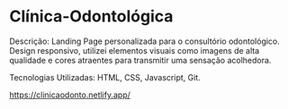 # Clínica-Odontológica

Descrição: Landing Page personalizada para o consultório odontológico. Design responsivo, utilizei elementos visuais como imagens de alta qualidade e cores atraentes para transmitir uma sensação acolhedora.

Tecnologias Utilizadas:
HTML, CSS, Javascript, Git.

https://clinicaodonto.netlify.app/
